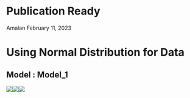 Publication Ready
================
Amalan
February 11, 2023

# Using Normal Distribution for Data

## Model : Model_1

![](C:/Work/PhD/Simulation/RS_vs_OS_vs_MROS/Logistic_Regression/Two_Variable/Normal_Distribution/Publication_Ready/Model_1/r1_Publication_Ready_files/figure-gfm/Identical%20r0%20Plots-1.png)<!-- -->![](C:/Work/PhD/Simulation/RS_vs_OS_vs_MROS/Logistic_Regression/Two_Variable/Normal_Distribution/Publication_Ready/Model_1/r1_Publication_Ready_files/figure-gfm/Identical%20r0%20Plots-2.png)<!-- -->![](C:/Work/PhD/Simulation/RS_vs_OS_vs_MROS/Logistic_Regression/Two_Variable/Normal_Distribution/Publication_Ready/Model_1/r1_Publication_Ready_files/figure-gfm/Identical%20r0%20Plots-3.png)<!-- -->
